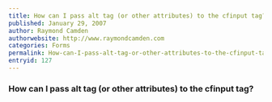 ```yaml
---
title: How can I pass alt tag (or other attributes) to the cfinput tag?
published: January 29, 2007
author: Raymond Camden
authorwebsite: http://www.raymondcamden.com
categories: Forms
permalink: How-can-I-pass-alt-tag-or-other-attributes-to-the-cfinput-tag.html
entryid: 127
---
```


<h3>How can I pass alt tag (or other attributes) to the cfinput tag?</h3>



